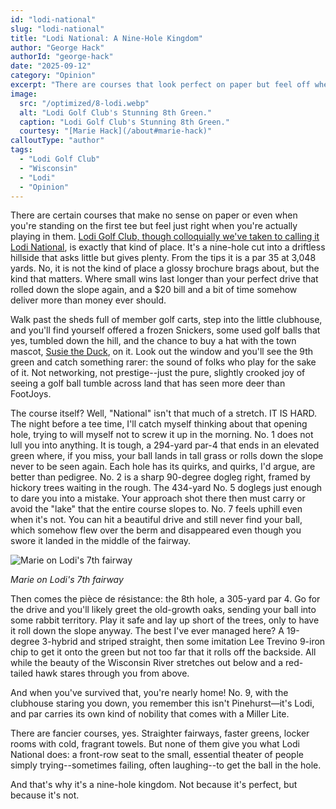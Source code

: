 ```yaml
---
id: "lodi-national"
slug: "lodi-national"
title: "Lodi National: A Nine-Hole Kingdom"
author: "George Hack"
authorId: "george-hack"
date: "2025-09-12"
category: "Opinion"
excerpt: "There are courses that look perfect on paper but feel off when you play them. Then there's Lodi—Lodi National in our heads—a nine-hole slice of driftless hillside that's pure golf..."
image:
  src: "/optimized/8-lodi.webp"
  alt: "Lodi Golf Club's Stunning 8th Green."
  caption: "Lodi Golf Club's Stunning 8th Green."
  courtesy: "[Marie Hack](/about#marie-hack)"
calloutType: "author"
tags:
  - "Lodi Golf Club"
  - "Wisconsin"
  - "Lodi"
  - "Opinion"
---
```


There are certain courses that make no sense on paper or even when you're standing on the first tee but feel just right when you're actually playing in them. [Lodi Golf Club, though colloquially we've taken to calling it Lodi National](http://www.lodigolf.com/), is exactly that kind of place. It's a nine-hole cut into a driftless hillside that asks little but gives plenty. From the tips it is a par 35 at 3,048 yards. No, it is not the kind of place a glossy brochure brags about, but the kind that matters. Where small wins last longer than your perfect drive that rolled down the slope again, and a $20 bill and a bit of time somehow deliver more than money ever should.

Walk past the sheds full of member golf carts, step into the little clubhouse, and you'll find yourself offered a frozen Snickers, some used golf balls that yes, tumbled down the hill, and the chance to buy a hat with the town mascot, [Susie the Duck](https://www.lodilakewisconsin.org/susie-the-duck/), on it. Look out the window and you'll see the 9th green and catch something rarer: the sound of folks who play for the sake of it. Not networking, not prestige--just the pure, slightly crooked joy of seeing a golf ball tumble across land that has seen more deer than FootJoys.

The course itself? Well, "National" isn't that much of a stretch. IT IS HARD. The night before a tee time, I'll catch myself thinking about that opening hole, trying to will myself not to screw it up in the morning. No. 1 does not lull you into anything. It is tough, a 294-yard par-4 that ends in an elevated green where, if you miss, your ball lands in tall grass or rolls down the slope never to be seen again. Each hole has its quirks, and quirks, I'd argue, are better than pedigree. No. 2 is a sharp 90-degree dogleg right, framed by hickory trees waiting in the rough. The 434-yard No. 5 doglegs just enough to dare you into a mistake. Your approach shot there then must carry or avoid the "lake" that the entire course slopes to. No. 7 feels uphill even when it's not. You can hit a beautiful drive and still never find your ball, which somehow flew over the berm and disappeared even though you swore it landed in the middle of the fairway.

![Marie on Lodi's 7th fairway](/optimized/7-marie.webp)

*Marie on Lodi's 7th fairway*

Then comes the pièce de résistance: the 8th hole, a 305-yard par 4. Go for the drive and you'll likely greet the old-growth oaks, sending your ball into some rabbit territory. Play it safe and lay up short of the trees, only to have it roll down the slope anyway. The best I've ever managed here? A 19-degree 3-hybrid and striped straight, then some imitation Lee Trevino 9-iron chip to get it onto the green but not too far that it rolls off the backside. All while the beauty of the Wisconsin River stretches out below and a red-tailed hawk stares through you from above.

And when you've survived that, you're nearly home! No. 9, with the clubhouse staring you down, you remember this isn't Pinehurst—it's Lodi, and par carries its own kind of nobility that comes with a Miller Lite.

There are fancier courses, yes. Straighter fairways, faster greens, locker rooms with cold, fragrant towels. But none of them give you what Lodi National does: a front-row seat to the small, essential theater of people simply trying--sometimes failing, often laughing--to get the ball in the hole.

And that's why it's a nine-hole kingdom. Not because it's perfect, but because it's not.
